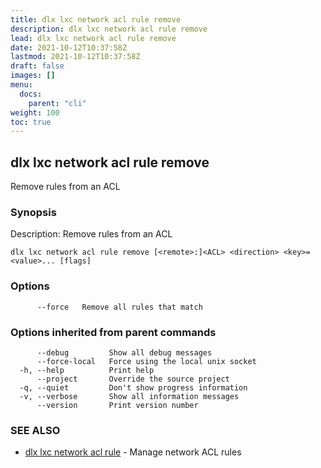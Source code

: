 ```yaml
---
title: dlx lxc network acl rule remove
description: dlx lxc network acl rule remove
lead: dlx lxc network acl rule remove
date: 2021-10-12T10:37:58Z
lastmod: 2021-10-12T10:37:58Z
draft: false
images: []
menu:
  docs:
    parent: "cli"
weight: 100
toc: true
---
```

## dlx lxc network acl rule remove

Remove rules from an ACL

### Synopsis

Description:
  Remove rules from an ACL



```
dlx lxc network acl rule remove [<remote>:]<ACL> <direction> <key>=<value>... [flags]
```

### Options

```
      --force   Remove all rules that match
```

### Options inherited from parent commands

```
      --debug         Show all debug messages
      --force-local   Force using the local unix socket
  -h, --help          Print help
      --project       Override the source project
  -q, --quiet         Don't show progress information
  -v, --verbose       Show all information messages
      --version       Print version number
```

### SEE ALSO

* [dlx lxc network acl rule](/docs/cmd/dlx_lxc_network_acl_rule)	 - Manage network ACL rules

